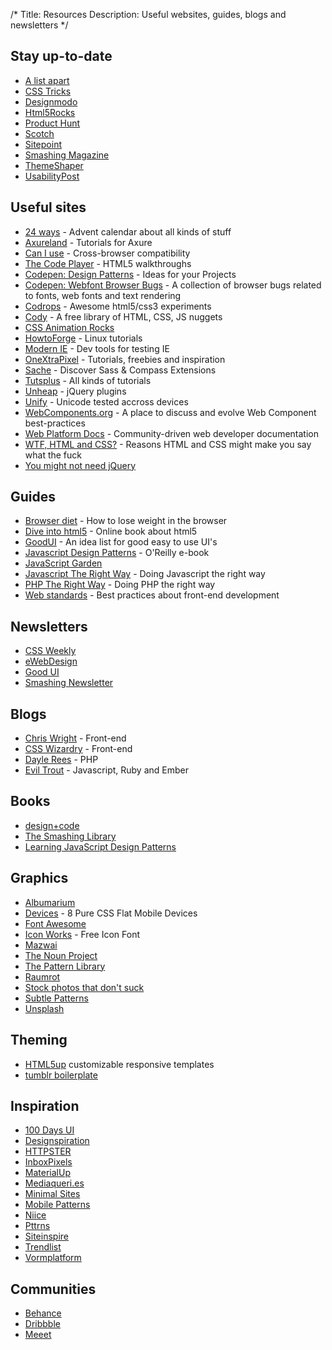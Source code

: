 /*
Title: Resources
Description: Useful websites, guides, blogs and newsletters
*/


## Stay up-to-date

* [A list apart](http://alistapart.com/)
* [CSS Tricks](http://css-tricks.com/)
* [Designmodo](http://designmodo.com/)
* [Html5Rocks](http://html5rocks.com/)
* [Product Hunt](http://www.producthunt.com/)
* [Scotch](http://scotch.io/)
* [Sitepoint](http://www.sitepoint.com/)
* [Smashing Magazine](http://smashingmagazine.com/)
* [ThemeShaper](http://themeshaper.com/)
* [UsabilityPost](http://usabilitypost.com/)


## Useful sites

* [24 ways](http://24ways.org/) - Advent calendar about all kinds of stuff
* [Axureland](http://axureland.com/) - Tutorials for Axure
* [Can I use](http://caniuse.com/) - Cross-browser compatibility
* [The Code Player](http://thecodeplayer.com/) - HTML5 walkthroughs
* [Codepen: Design Patterns](http://codepen.io/patterns/) - Ideas for your Projects
* [Codepen: Webfont Browser Bugs](http://codepen.io/collection/ijEJq/) - A collection of browser bugs related to fonts, web fonts and text rendering
* [Codrops](http://tympanus.net/codrops/) - Awesome html5/css3 experiments
* [Cody](http://codyhouse.co/) - A free library of HTML, CSS, JS nuggets
* [CSS Animation Rocks](https://cssanimation.rocks/)
* [HowtoForge](http://www.howtoforge.com/) - Linux tutorials
* [Modern IE](http://www.modern.ie/) - Dev tools for testing IE
* [OneXtraPixel](http://www.onextrapixel.com/) - Tutorials, freebies and inspiration
* [Sache](http://www.sache.in/) - Discover Sass & Compass Extensions
* [Tutsplus](http://tutsplus.com/) - All kinds of tutorials
* [Unheap](http://unheap.com/) - jQuery plugins
* [Unify](http://unicode.johnholtripley.co.uk/) - Unicode tested accross devices
* [WebComponents.org](http://webcomponents.org/) - A place to discuss and evolve Web Component best-practices
* [Web Platform Docs](https://docs.webplatform.org/) - Community-driven web developer documentation
* [WTF, HTML and CSS?](http://wtfhtmlcss.com/) - Reasons HTML and CSS might make you say what the fuck
* [You might not need jQuery](http://youmightnotneedjquery.com/)


## Guides

* [Browser diet](http://browserdiet.com/) - How to lose weight in the browser
* [Dive into html5](http://diveintohtml5.info/) - Online book about html5
* [GoodUI](http://goodui.org/) - An idea list for good easy to use UI's
* [Javascript Design Patterns](http://addyosmani.com/resources/essentialjsdesignpatterns/book/) - O'Reilly e-book
* [JavaScript Garden](http://bonsaiden.github.io/JavaScript-Garden/)
* [Javascript The Right Way](http://jstherightway.org/) - Doing Javascript the right way
* [PHP The Right Way](http://www.phptherightway.com/) - Doing PHP the right way
* [Web standards](http://www.yellowshoe.com.au/standards/) - Best practices about front-end development


## Newsletters

* [CSS Weekly](http://css-weekly.com/)
* [eWebDesign](http://ewebdesign.com/)
* [Good UI](http://www.goodui.org/)
* [Smashing Newsletter](http://www.smashingmagazine.com/the-smashing-newsletter/)


## Blogs

* [Chris Wright](http://chriswrightdesign.com/) - Front-end
* [CSS Wizardry](http://csswizardry.com/) - Front-end
* [Dayle Rees](http://daylerees.com/) - PHP
* [Evil Trout](http://eviltrout.com/) - Javascript, Ruby and Ember



## Books

* [design+code](http://designcode.io/)
* [The Smashing Library](http://www.smashingmagazine.com/ebooks/)
* [Learning JavaScript Design Patterns](http://addyosmani.com/resources/essentialjsdesignpatterns/book/)


## Graphics

* [Albumarium](http://albumarium.com/)
* [Devices](http://marvelapp.github.io/devices.css/) - 8 Pure CSS Flat Mobile Devices
* [Font Awesome](http://fontawesome.io/)
* [Icon Works](http://icon-works.com/) - Free Icon Font
* [Mazwai](http://mazwai.com/)
* [The Noun Project](http://thenounproject.com/)
* [The Pattern Library](http://thepatternlibrary.com/)
* [Raumrot](http://www.raumrot.com/)
* [Stock photos that don't suck](https://medium.com/p/62ae4bcbe01b)
* [Subtle Patterns](http://subtlepatterns.com/)
* [Unsplash](https://unsplash.com/)


## Theming

* [HTML5up](http://html5up.net/) customizable responsive templates
* [tumblr boilerplate](http://www.tumblrboilerplate.com/)


## Inspiration

* [100 Days UI](http://www.100daysui.com/)
* [Designspiration](http://designspiration.net/)
* [HTTPSTER](http://httpster.net/)
* [InboxPixels](http://inboxpixels.com/)
* [MaterialUp](http://www.materialup.com/)
* [Mediaqueri.es](http://mediaqueri.es/)
* [Minimal Sites](http://www.minimalsites.com/)
* [Mobile Patterns](http://www.mobile-patterns.com/)
* [Niice](http://niice.co/)
* [Pttrns](http://www.pttrns.com/)
* [Siteinspire](http://siteinspire.com/)
* [Trendlist](http://www.trendlist.org/)
* [Vormplatform](http://www.vormplatform.nl/)


## Communities

* [Behance](https://www.behance.net/)
* [Dribbble](https://dribbble.com/)
* [Meeet](http://meeet.co/)

